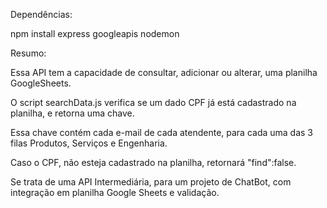 
Dependências: 

npm install express googleapis nodemon

Resumo:

Essa API tem a capacidade de consultar, adicionar ou alterar, uma planilha GoogleSheets.

O script searchData.js verifica se um dado CPF já está cadastrado na planilha, e retorna uma chave.

Essa chave contém cada e-mail de cada atendente, para cada uma das 3 filas Produtos, Serviços e Engenharia.

Caso o CPF, não esteja cadastrado na planilha, retornará "find":false.

Se trata de uma API Intermediária, para um projeto de ChatBot, com integração em planilha Google Sheets e validação.
